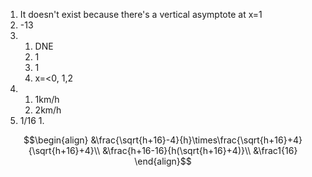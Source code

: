 1. It doesn't exist because there's a vertical asymptote at x=1
2. -13
3. 
	1. DNE
	2. 1
	3. 1
	4. x=<0, 1,2
4. 
	1. 1km/h
	2. 2km/h
5. 1/16
	1. 


$$\begin{align}
&\frac{\sqrt{h+16}-4}{h}\times\frac{\sqrt{h+16}+4}{\sqrt{h+16}+4}\\
&\frac{h+16-16}{h(\sqrt{h+16}+4)}\\
&\frac1{16}
\end{align}$$
